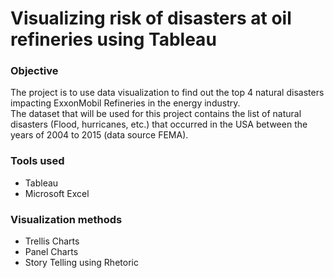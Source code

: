 # Visualizing risk of disasters at oil refineries using Tableau
<h3>Objective</h3> 
<p>The project is to use data visualization to find out the top 4 natural disasters impacting <e>ExxonMobil</e> Refineries in the energy industry. </br> The dataset that will be used for this project contains the list of natural disasters (Flood, hurricanes, etc.) that occurred in the USA between the years of 2004 to 2015 (data source FEMA).</p>

<h3>Tools used</h3>
<ul>
  <li>Tableau</li>
  <li>Microsoft Excel</li>
</ul>

<h3>Visualization methods</h3>
<ul>
  <li>Trellis Charts</li>
  <li>Panel Charts</li>
  <li>Story Telling using Rhetoric</li>
</ul>

